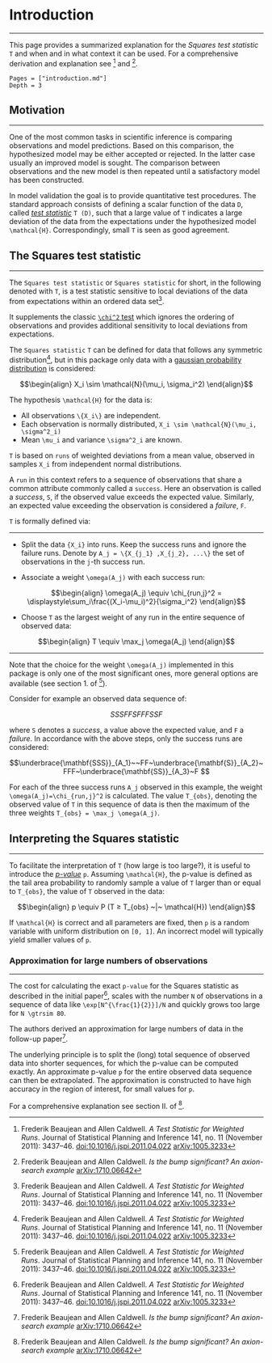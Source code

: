 # Introduction 
---
This page provides a summarized explanation for the *Squares test statistic* ``T`` and when and in what context it can be used. For a comprehensive derivation and explanation see [^1] and [^2].

```@contents
Pages = ["introduction.md"]
Depth = 3
```

## Motivation
---

One of the most common tasks in scientific inference is comparing observations and model predictions. Based on this comparison, the hypothesized model may be either accepted or rejected. In the latter case usually an improved model is sought. The comparison between observations and the new model is then repeated until a satisfactory model has been constructed.

In model validation the goal is to provide quantitative test procedures.
The standard approach consists of defining a scalar function of the data ``D``, called [*test statistic*](https://en.wikipedia.org/wiki/Test_statistic) ``T (D)``, such that a large value of ``T`` indicates a large deviation of the data from the expectations under the hypothesized model ``\mathcal{H}``. Correspondingly, small ``T`` is seen as good agreement.
## The Squares test statistic
---

The `Squares test statistic` or `Squares statistic` for short, in the following denoted with ``T``, is a test statistic sensitive to local deviations of the data from expectations within an ordered data set[^1].

It supplements the classic [``\chi^2`` test](https://en.wikipedia.org/wiki/Chi-squared_test) which ignores the ordering of observations and provides additional sensitivity to local deviations from expectations. 

The `Squares statistic` ``T`` can be defined for data that follows any symmetric distribution[^1], but in this package only data with a [gaussian probability distribution](https://en.wikipedia.org/wiki/Normal_distribution) is considered:

```math
\begin{align}
X_i \sim \mathcal{N}(\mu_i, \sigma_i^2)
\end{align}
```
The hypothesis ``\mathcal{H}`` for the data is:

- All observations ``\{X_i\}`` are independent. 
- Each observation is normally distributed, ``X_i \sim \mathcal{N}(\mu_i, \sigma^2_i)``
- Mean ``\mu_i`` and variance ``\sigma^2_i`` are known.

``T`` is based on `runs` of weighted deviations from a mean value, observed in samples ``X_i`` from independent normal distributions. 

A `run` in this context refers to a sequence of observations that share a common attribute commonly called a `success`. Here an observation is called a *success*, ``S``, if the observed value exceeds the expected value. Similarly, an expected value exceeding the observation is considered a *failure*, ``F``.

``T`` is formally defined via:

---
-  Split the data ``{X_i}`` into runs. Keep the success runs and ignore the
    failure runs. Denote by ``A_j = \{X_{j_1} ,X_{j_2}, ...\}`` the set of 
    observations in the ``j``-th success run.

-  Associate a weight ``\omega(A_j)`` with each success run:

```math
\begin{align}
\omega(A_j) \equiv \chi_{run,j}^2 = \displaystyle\sum_i\frac{(X_i-\mu_i)^2}{\sigma_i^2}
\end{align}
```
- Choose ``T`` as the largest weight of any run in the entire sequence of observed data:

```math
\begin{align}
T \equiv \max_j \omega(A_j)
\end{align}
```
---

Note that the choice for the weight ``\omega(A_j)`` implemented in this package is only one of the most significant ones, more general options are available (see section 1. of [^1]).

Consider for example an observed data sequence of: 

```math
SSSFFSFFFSSF 
```
where ``S`` denotes a *success*, a value above the expected value, and ``F`` a *failure*. In accordance with the above steps, only the success runs are considered:

```math
\underbrace{\mathbf{SSS}}_{A_1}~~FF~\underbrace{\mathbf{S}}_{A_2}~FFF~\underbrace{\mathbf{SS}}_{A_3}~F 
```
For each of the three success runs ``A_j`` observed in this example, the weight ``\omega(A_j)=\chi_{run,j}^2`` is calculated. The value ``T_{obs}``, denoting the observed value of ``T`` in this sequence of data is then the maximum of the three weights ``T_{obs} = \max_j \omega(A_j)``.


## Interpreting the Squares statistic
---

To facilitate the interpretation of ``T`` (how large is too large?), it is useful to introduce the [*p-value*](https://en.wikipedia.org/wiki/P-value) ``p``. Assuming ``\mathcal{H}``, the p-value is defined as the tail area probability to randomly sample a value of ``T`` larger than or equal to ``T_{obs}``, the value of ``T`` observed in the data:
```math
\begin{align}
p \equiv P (T ≥ T_{obs} ~|~ \mathcal{H}) 
\end{align}
```
If ``\mathcal{H}`` is correct and all parameters are fixed, then ``p`` is a random variable with uniform distribution on ``[0, 1]``. An incorrect model will typically yield smaller values of ``p``.

### Approximation for large numbers of observations
---

The cost for calculating the exact `p-value` for the Squares statistic as described in the initial paper[^1], scales with the number ``N`` of observations in a sequence of data like ``\exp[N^{\frac{1}{2}}]/N`` and quickly grows too large for ``N \gtrsim 80``. 

The authors derived an approximation for large numbers of data in the follow-up paper[^2].

The underlying principle is to split the (long) total sequence of observed data into shorter sequences, for which the p-value can be computed exactly. An approximate p-value ``p`` for the entire observed data sequence can then be extrapolated. The approximation is constructed to have high accuracy in the region of interest, for small values for ``p``. 

For a comprehensive explanation see section II. of [^2].


[^1]: Frederik Beaujean and Allen Caldwell. *A Test Statistic for Weighted Runs*. Journal of Statistical Planning and Inference 141, no. 11 (November 2011): 3437–46. [doi:10.1016/j.jspi.2011.04.022](https://dx.doi.org/10.1016/j.jspi.2011.04.022) [arXiv:1005.3233](https://arxiv.org/abs/1005.3233)

[^2]: Frederik Beaujean and Allen Caldwell. *Is the bump significant? An axion-search example* [arXiv:1710.06642](https://arxiv.org/abs/1710.06642)